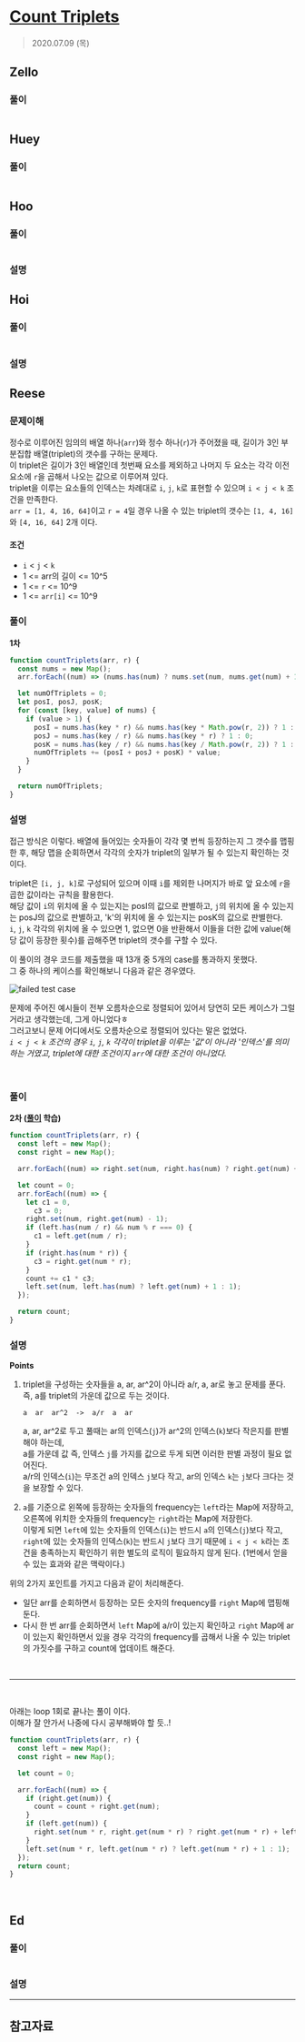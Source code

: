 # [Count Triplets](https://www.hackerrank.com/challenges/count-triplets-1/problem?h_l=interview&playlist_slugs%5B%5D=interview-preparation-kit&playlist_slugs%5B%5D=dictionaries-hashmaps)

> 2020.07.09 (목)

## Zello

### 풀이

```js
```

## Huey

### 풀이

```js
```

## Hoo

### 풀이

```js
```

### 설명

## Hoi

### 풀이

```js
```

### 설명

## Reese

### 문제이해

정수로 이루어진 임의의 배열 하나(`arr`)와 정수 하나(`r`)가 주어졌을 때, 길이가 3인 부분집합 배열(triplet)의 갯수를 구하는 문제다.  
이 triplet은 길이가 3인 배열인데 첫번째 요소를 제외하고 나머지 두 요소는 각각 이전 요소에 `r`을 곱해서 나오는 값으로 이루어져 있다.  
triplet을 이루는 요소들의 인덱스는 차례대로 `i`, `j`, `k`로 표현할 수 있으며 `i < j < k` 조건을 만족한다.  
`arr = [1, 4, 16, 64]`이고 `r = 4`일 경우 나올 수 있는 triplet의 갯수는 `[1, 4, 16]`와 `[4, 16, 64]` 2개 이다.

#### 조건

- `i` < `j` < `k`
- 1 <= arr의 길이 <= 10^5
- 1 <= `r` <= 10^9
- 1 <= `arr[i]` <= 10^9

### 풀이

**1차**

```js
function countTriplets(arr, r) {
  const nums = new Map();
  arr.forEach((num) => (nums.has(num) ? nums.set(num, nums.get(num) + 1) : nums.set(num, 1)));

  let numOfTriplets = 0;
  let posI, posJ, posK;
  for (const [key, value] of nums) {
    if (value > 1) {
      posI = nums.has(key * r) && nums.has(key * Math.pow(r, 2)) ? 1 : 0;
      posJ = nums.has(key / r) && nums.has(key * r) ? 1 : 0;
      posK = nums.has(key / r) && nums.has(key / Math.pow(r, 2)) ? 1 : 0;
      numOfTriplets += (posI + posJ + posK) * value;
    }
  }

  return numOfTriplets;
}
```

### 설명

접근 방식은 이렇다. 배열에 들어있는 숫자들이 각각 몇 번씩 등장하는지 그 갯수를 맵핑한 후, 해당 맵을 순회하면서 각각의 숫자가 triplet의 일부가 될 수 있는지 확인하는 것이다.

triplet은 `[i, j, k]`로 구성되어 있으며 이때 `i`를 제외한 나머지가 바로 앞 요소에 `r`을 곱한 값이라는 규칙을 활용한다.  
해당 값이 `i`의 위치에 올 수 있는지는 posI의 값으로 판별하고, `j`의 위치에 올 수 있는지는 posJ의 값으로 판별하고, 'k'의 위치에 올 수 있는지는 posK의 값으로 판별한다.  
`i`, `j`, `k` 각각의 위치에 올 수 있으면 1, 없으면 0을 반환해서 이들을 더한 값에 value(해당 값이 등장한 횟수)를 곱해주면 triplet의 갯수를 구할 수 있다.

이 풀이의 경우 코드를 제출했을 때 13개 중 5개의 case를 통과하지 못했다.  
그 중 하나의 케이스를 확인해보니 다음과 같은 경우였다.

![failed test case](https://i.postimg.cc/0Qfsr5NC/2020-07-09-21-28-18.png)

문제에 주어진 예시들이 전부 오름차순으로 정렬되어 있어서 당연히 모든 케이스가 그럴거라고 생각했는데, 그게 아니었다ㅎ  
그러고보니 문제 어디에서도 오름차순으로 정렬되어 있다는 말은 없었다.  
_`i < j < k` 조건의 경우 `i`, `j`, `k` 각각이 triplet을 이루는 '값'이 아니라 '인덱스'를 의미하는 거였고, triplet에 대한 조건이지 `arr`에 대한 조건이 아니었다._

<br />

### 풀이

**2차 ([풀이](https://www.youtube.com/watch?v=tBFZMaWP0W8) 학습)**

```js
function countTriplets(arr, r) {
  const left = new Map();
  const right = new Map();

  arr.forEach((num) => right.set(num, right.has(num) ? right.get(num) + 1 : 1));

  let count = 0;
  arr.forEach((num) => {
    let c1 = 0,
      c3 = 0;
    right.set(num, right.get(num) - 1);
    if (left.has(num / r) && num % r === 0) {
      c1 = left.get(num / r);
    }
    if (right.has(num * r)) {
      c3 = right.get(num * r);
    }
    count += c1 * c3;
    left.set(num, left.has(num) ? left.get(num) + 1 : 1);
  });

  return count;
}
```

### 설명

**Points**

1. triplet을 구성하는 숫자들을 a, ar, ar^2이 아니라 a/r, a, ar로 놓고 문제를 푼다. 즉, a를 triplet의 가운데 값으로 두는 것이다.

   ```
   a  ar  ar^2  ->  a/r  a  ar
   ```

   a, ar, ar^2로 두고 풀때는 ar의 인덱스(`j`)가 ar^2의 인덱스(`k`)보다 작은지를 판별해야 하는데,  
   a를 가운데 값 즉, 인덱스 `j`를 가지를 값으로 두게 되면 이러한 판별 과정이 필요 없어진다.  
   a/r의 인덱스(`i`)는 무조건 a의 인덱스 `j`보다 작고, ar의 인덱스 `k`는 `j`보다 크다는 것을 보장할 수 있다.

2. `a`를 기준으로 왼쪽에 등장하는 숫자들의 frequency는 `left`라는 Map에 저장하고, 오른쪽에 위치한 숫자들의 frequency는 `right`라는 Map에 저장한다.  
   이렇게 되면 `left`에 있는 숫자들의 인덱스(`i`)는 반드시 `a`의 인덱스(`j`)보다 작고, `right`에 있는 숫자들의 인덱스(`k`)는 반드시 `j`보다 크기 때문에 `i < j < k`라는 조건을 충족하는지 확인하기 위한 별도의 로직이 필요하지 않게 된다. (1번에서 얻을 수 있는 효과와 같은 맥락이다.)

위의 2가지 포인트를 가지고 다음과 같이 처리해준다.

- 일단 arr를 순회하면서 등장하는 모든 숫자의 frequency를 `right` Map에 맵핑해둔다.
- 다시 한 번 arr를 순회하면서 `left` Map에 a/r이 있는지 확인하고 `right` Map에 ar이 있는지 확인하면서 있을 경우 각각의 frequency를 곱해서 나올 수 있는 triplet의 가짓수를 구하고 count에 업데이트 해준다.

<br />

---

<br />

아래는 loop 1회로 끝나는 풀이 이다.  
이해가 잘 안가서 나중에 다시 공부해봐야 할 듯..!

```js
function countTriplets(arr, r) {
  const left = new Map();
  const right = new Map();

  let count = 0;

  arr.forEach((num) => {
    if (right.get(num)) {
      count = count + right.get(num);
    }
    if (left.get(num)) {
      right.set(num * r, right.get(num * r) ? right.get(num * r) + left.get(num) : left.get(num));
    }
    left.set(num * r, left.get(num * r) ? left.get(num * r) + 1 : 1);
  });
  return count;
}
```

<br />

## Ed

### 풀이

```js
```

### 설명

---

## 참고자료
